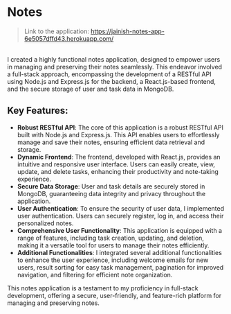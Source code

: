 # Notes
> Link to the application: https://jainish-notes-app-6e5057dffd43.herokuapp.com/<br>

<br>
I created a highly functional notes application, designed to empower users in managing and preserving their notes seamlessly. This endeavor involved a full-stack approach, encompassing the development of a RESTful API using Node.js and Express.js for the backend, a React.js-based frontend, and the secure storage of user and task data in MongoDB.<br>

## Key Features:<br>
- **Robust RESTful API**: The core of this application is a robust RESTful API built with Node.js and Express.js. This API enables users to effortlessly manage and save their notes, ensuring efficient data retrieval and storage.<br>
- **Dynamic Frontend**: The frontend, developed with React.js, provides an intuitive and responsive user interface. Users can easily create, view, update, and delete tasks, enhancing their productivity and note-taking experience.<br>
- **Secure Data Storage**: User and task details are securely stored in MongoDB, guaranteeing data integrity and privacy throughout the application.<br>
- **User Authentication**: To ensure the security of user data, I implemented user authentication. Users can securely register, log in, and access their personalized notes.<br>
- **Comprehensive User Functionality**: This application is equipped with a range of features, including task creation, updating, and deletion, making it a versatile tool for users to manage their notes efficiently.<br>
- **Additional Functionalities**: I integrated several additional functionalities to enhance the user experience, including welcome emails for new users, result sorting for easy task management, pagination for improved navigation, and filtering for efficient note organization.<br>

This notes application is a testament to my proficiency in full-stack development, offering a secure, user-friendly, and feature-rich platform for managing and preserving notes. 